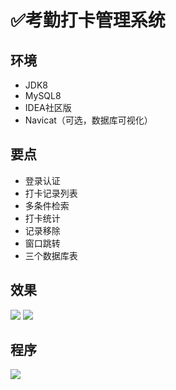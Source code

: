 # ✅考勤打卡管理系统
## 环境

- JDK8
- MySQL8
- IDEA社区版
- Navicat（可选，数据库可视化）

## 要点
- 登录认证
- 打卡记录列表
- 多条件检索
- 打卡统计
- 记录移除
- 窗口跳转
- 三个数据库表

## 效果
![](http://cdn.qiniu.liyansheng.top/img/20240608162031.png)
![](http://cdn.qiniu.liyansheng.top/img/1717834793380.png)

## 程序
![](http://cdn.qiniu.liyansheng.top/img/20240608164231.png)

